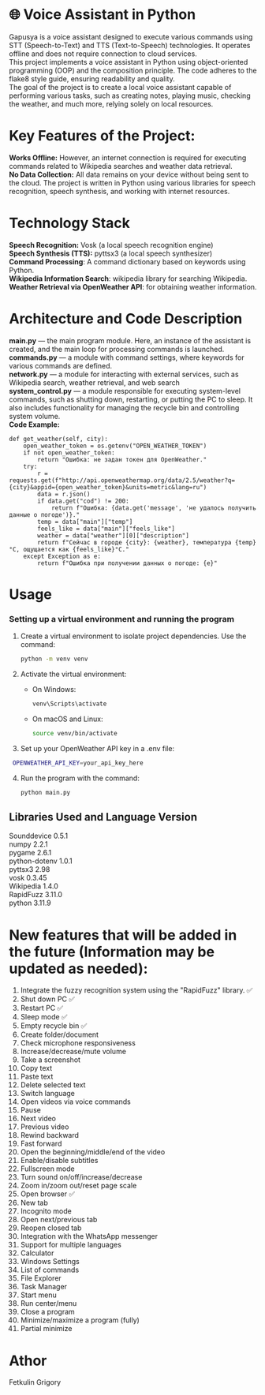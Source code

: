 # 🌐 Voice Assistant in Python
Gapusya is a voice assistant designed to execute various commands using STT (Speech-to-Text) and TTS (Text-to-Speech) technologies. It operates offline and does not require connection to cloud services.<br />
This project implements a voice assistant in Python using object-oriented programming (OOP) and the composition principle. The code adheres to the flake8 style guide, ensuring readability and quality.<br />
The goal of the project is to create a local voice assistant capable of performing various tasks, such as creating notes, playing music, checking the weather, and much more, relying solely on local resources.<br />
# Key Features of the Project:
**Works Offline:** However, an internet connection is required for executing commands related to Wikipedia searches and weather data retrieval.<br />
**No Data Collection:** All data remains on your device without being sent to the cloud.
The project is written in Python using various libraries for speech recognition, speech synthesis, and working with internet resources.
# Technology Stack
**Speech Recognition:**  Vosk (a local speech recognition engine)<br />
**Speech Synthesis (TTS):** pyttsx3 (a local speech synthesizer)<br />
**Command Processing**: A command dictionary based on keywords using Python. <br />
**Wikipedia Information Search**: wikipedia library for searching Wikipedia. <br />
**Weather Retrieval via OpenWeather API**: for obtaining weather information.<br /> 

# Architecture and Code Description
**main.py** — the main program module. Here, an instance of the assistant is created, and the main loop for processing commands is launched.<br />
**commands.py** — a module with command settings, where keywords for various commands are defined.<br />
**network.py** — a module for interacting with external services, such as Wikipedia search, weather retrieval, and web search <br />
**system_control.py** —  a module responsible for executing system-level commands, such as shutting down, restarting, or putting the PC to sleep. It also includes functionality for managing the recycle bin and controlling system volume.<br />
**Code Example:**
```
def get_weather(self, city):
    open_weather_token = os.getenv("OPEN_WEATHER_TOKEN")
    if not open_weather_token:
        return "Ошибка: не задан токен для OpenWeather."
    try:
        r = requests.get(f"http://api.openweathermap.org/data/2.5/weather?q={city}&appid={open_weather_token}&units=metric&lang=ru")
        data = r.json()
        if data.get("cod") != 200:
            return f"Ошибка: {data.get('message', 'не удалось получить данные о погоде')}."
        temp = data["main"]["temp"]
        feels_like = data["main"]["feels_like"]
        weather = data["weather"][0]["description"]
        return f"Сейчас в городе {city}: {weather}, температура {temp}°C, ощущается как {feels_like}°C."
    except Exception as e:
        return f"Ошибка при получении данных о погоде: {e}"
```
# Usage
### Setting up a virtual environment and running the program

1. Create a virtual environment to isolate project dependencies.
   Use the command:
   ```bash
   python -m venv venv
   ```

2. Activate the virtual environment:
   - On Windows:
     ```bash
     venv\Scripts\activate
     ```
   - On macOS and Linux:
     ```bash
     source venv/bin/activate
     ```
3. Set up your OpenWeather API key in a .env file:
  ```bash
   OPENWEATHER_API_KEY=your_api_key_here
```


4. Run the program with the command:
   ```bash
   python main.py
   ```

## Libraries Used and Language Version
Sounddevice 0.5.1<br />
numpy 2.2.1  <br />
pygame 2.6.1 <br />
python-dotenv 1.0.1 <br />
pyttsx3 2.98  <br />
vosk 0.3.45  <br />
Wikipedia 1.4.0  <br />
RapidFuzz 3.11.0 <br />
python 3.11.9  <br />

# New features that will be added in the future (Information may be updated as needed):
1. Integrate the fuzzy recognition system using the "RapidFuzz" library.  ✅
2. Shut down PC  ✅
3. Restart PC ✅ 
4. Sleep mode  ✅
5. Empty recycle bin ✅ 
6. Create folder/document
7. Check microphone responsiveness  
8. Increase/decrease/mute volume  
9. Take a screenshot
10. Copy text
11. Paste text
12. Delete selected text
13. Switch language
14. Open videos via voice commands
15. Pause
16. Next video
17. Previous video
18. Rewind backward
19. Fast forward
20. Open the beginning/middle/end of the video
21. Enable/disable subtitles
22. Fullscreen mode
23. Turn sound on/off/increase/decrease
24. Zoom in/zoom out/reset page scale
25. Open browser ✅
26. New tab
27. Incognito mode
28. Open next/previous tab
29. Reopen closed tab
30. Integration with the WhatsApp messenger  
31. Support for multiple languages
32. Calculator
33. Windows Settings
34. List of commands
35. File Explorer
36. Task Manager
37. Start menu
38. Run center/menu
39. Close a program
40. Minimize/maximize a program (fully)
41. Partial minimize

# Athor
Fetkulin Grigory <br />
